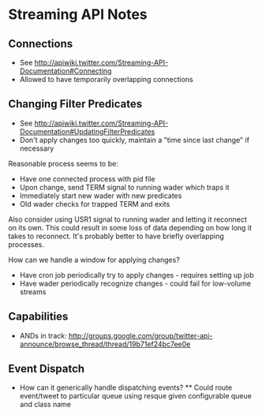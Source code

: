 Streaming API Notes
===================

Connections
-----------
* See http://apiwiki.twitter.com/Streaming-API-Documentation#Connecting
* Allowed to have temporarily overlapping connections

Changing Filter Predicates
--------------------------
* See http://apiwiki.twitter.com/Streaming-API-Documentation#UpdatingFilterPredicates
* Don't apply changes too quickly, maintain a "time since last change" if necessary

Reasonable process seems to be:
* Have one connected process with pid file
* Upon change, send TERM signal to running wader which traps it
* Immediately start new wader with new predicates
* Old wader checks for trapped TERM and exits

Also consider using USR1 signal to running wader and letting it reconnect on 
its own. This could result in some loss of data depending on how long it takes 
to reconnect. It's probably better to have briefly overlapping processes.

How can we handle a window for applying changes?
* Have cron job periodically try to apply changes - requires setting up job
* Have wader periodically recognize changes - could fail for low-volume streams 

Capabilities
------------
* ANDs in track: http://groups.google.com/group/twitter-api-announce/browse_thread/thread/19b71ef24bc7ee0e

Event Dispatch
--------------
* How can it generically handle dispatching events? 
** Could route event/tweet to particular queue using resque given configurable queue and class name
